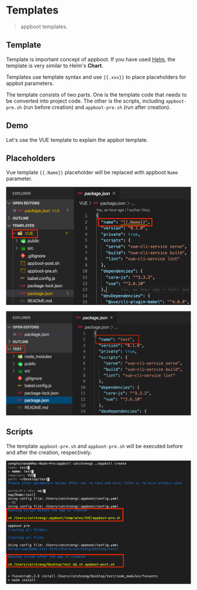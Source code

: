 # Templates

> appboot templates.

## Template

Template is important concept of appboot. If you have used [Helm](https://helm.sh/docs/intro/), the template is very similar to Helm's **Chart**.

Templates use template syntax and use `{{.xxx}}` to place placeholders for appbot parameters.

The template consists of two parts. One is the template code that needs to be converted into project code. The other is the scripts,  including `appboot-pre.sh` (run before creation) and `appboot-pre.sh` (run after creation).

## Demo

Let's use the VUE template to explain the appbot template.

## Placeholders

Vue template `{{.Name}}` placeholder will be replaced with appboot `Name` parameter.

![](https://github.com/appboot/templates/blob/master/images/vue-template.png?raw=true)

![](https://github.com/appboot/templates/blob/master/images/vue-test.png?raw=true)

## Scripts

The template `appboot-pre.sh` and `appboot-pre.sh` will be executed before and after the creation, respectively.

![](https://github.com/appboot/templates/blob/master/images/vue-scripts.png?raw=true)